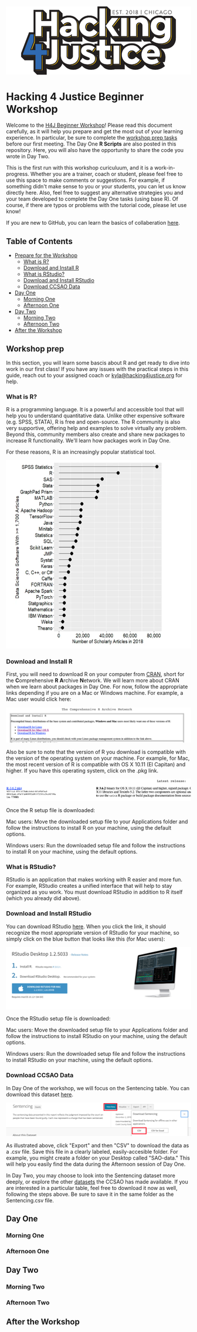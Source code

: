 ![H4J Main](_H4J_Primary_FullColor.png)

# Hacking 4 Justice Beginner Workshop

Welcome to the [H4J Beginner Workshop](https://hacking4justice.org/learn)! Please read this document carefully, as it will help you prepare and get the most out of your learning experience. In particular, be sure to complete the [workshop prep tasks](#workshop-prep) before our first meeting. The Day One **R Scripts** are also posted in this repository. Here, you will also have the opportunity to share the code you wrote in Day Two.

This is the first run with this workshop curiculuum, and it is a work-in-progress. Whether you are a trainer, coach or student, please feel free to use this space to make comments or suggestions. For example, if something didn't make sense to you or your students, you can let us know directly here. Also, feel free to suggest any alternative strategies you and your team developed to complete the Day One tasks (using base R). Of course, if there are typos or problems with the tutorial code, please let use know! 

If you are new to GitHub, you can learn the basics of collaberation [here](https://guides.github.com/activities/hello-world/).

## Table of Contents <!-- omit in toc -->
- [Prepare for the Workshop](#workshop-prep)
  - [What is R?](#what-is-r)
  - [Download and Install R](#download-and-install-r)
  - [What is RStudio?](#what-is-rstudio)
  - [Download and Install RStudio](#download-and-install-r)
  - [Download CCSAO Data](#download-ccsao-data)
- [Day One](#day-one)
  - [Morning One](#morning-one)
  - [Afternoon One](#fternoon-one)
- [Day Two](#day-two)
  - [Morning Two](#morning-two)
  - [Afternoon Two](#afternoon-two)
- [After the Workshop](#after-the-workshop)

## Workshop prep

In this section, you will learn some bascis about R and get ready to dive into work in our first class! If you have any issues with the practical steps in this guide, reach out to your assigned coach or kyla@hacking4justice.org for help. 

### What is R?

R is a programming language. It is a powerful and accessible tool that will help you to understand quantitative data. Unlike other expensive software (e.g. SPSS, STATA), R is free and open-source. The R community is also very supportive, offering  help and examples to solve virtually any problem. Beyond this, community members also create and share new packages to increase R functionality. We'll learn how packages work in Day One. 

For these reasons, R is an increasingly popular statistical tool. 

![Rpop](Rpop.png)

### Download and Install R

First, you will need to download R on your computer from [CRAN](https://cran.r-project.org/), short for the **C**omprehensive **R** **A**rchive **N**etwork. We will learn more about CRAN when we learn about packages in Day One. For now, follow the appropriate links depending if you are on a Mac or Windows machine. For example, a Mac user would click here:

![cran1](cran1.png)

Also be sure to note that the version of R you download is compatible with the version of the operating system on your machine. For example, for Mac, the most recent version of R is compatible with OS X 10.11 (El Capitan) and higher. If you have this operating system, click on the .pkg link. 

![cran2](cran2.png)

Once the R setup file is downloaded:  

Mac users: Move the downloaded setup file to your Applications folder and follow the instructions to install R on your machine, using the default options.

Windows users: Run the downloaded setup file and follow the instructions to install R on your machine, using the default options.

### What is RStudio?

RStudio is an application that makes working with R easier and more fun. For example, RStudio creates a unified interface that will help to stay organized as you work. You must download RStudio in addition to R itself (which you already did above).

### Download and Install RStudio

You can download RStudio [here](https://rstudio.com/products/rstudio/download/#download). When you click the link, it should recognize the most appropriate version of RStudio for your machine, so simply click on the blue button that looks like this (for Mac users):

![rstudio1](rstudio.png)

Once the RStudio setup file is downloaded:  

Mac users: Move the downloaded setup file to your Applications folder and follow the instructions to install RStudio on your machine, using the default options.

Windows users: Run the downloaded setup file and follow the instructions to install RStudio on your machine, using the default options.

### Download CCSAO Data

In Day One of the workshop, we will focus on the Sentencing table. You can download this dataset [here](https://datacatalog.cookcountyil.gov/Courts/Sentencing/tg8v-tm6u). 

![ccsao](ccsao.png)

As illustrated above, click "Export" and then "CSV" to download the data as a .csv file. Save this file in a clearly labeled, easily-accesible folder. For example, you might create a folder on your Desktop called "SAO-data." This will help you easily find the data during the Afternoon session of Day One. 

In Day Two, you may choose to look into the Sentencing dataset more deeply, or explore the other [datasets](https://datacatalog.cookcountyil.gov/browse?tags=state%27s%20attorney%20case-level) the CCSAO has made available. If you are interested in a particular table, feel free to download it now as well, following the steps above. Be sure to save it in the same folder as the Sentencing.csv file. 

## Day One 

### Morning One

### Afternoon One

## Day Two

### Morning Two

### Afternoon Two

## After the Workshop

